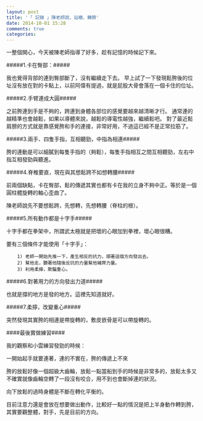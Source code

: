 ```yaml
---
layout: post
title: '「 記錄 」陳老師說，站樁、轉胯'
date: 2014-10-01 15:28
comments: true
categories: 
---
```

一整個開心，今天被陳老師指導了好多，趁有記憶的時候記下來。

#####1.卡在臀部：#####

我也覺得背部的連到臀部斷了，沒有繼續走下去。
早上試了一下發現鬆胯後的位址沒有放在對的卡點上，以前阿偉有提過，就是屁股大骨會落在一個卡住的位址。

#####2.手臂連成大圓#####

之前胯連到手是不夠的，跨連到身體各部位的感覺要越來越清晰才行。
通常連的越精準也會越鬆，如果以導體來說，越鬆的導電性越強，繼續鬆吧。
對了最近鬆肩膀的方式就是靠感覺胯和手的連接，非常好用，不過這已經不是正常拉筋了。

#####3.兩手、四隻手指，互相聽勁，中指為相連#####

胯的連動是可以細膩到每隻手指的（夠鬆），每隻手指相互之間互相聽勁，左右中指互相發勁與聽進。

#####4.脊椎要直，現在與其想鬆跨不如想轉腰#####

前兩個缺點，卡在臀部，鬆的傳遞其實也都有卡在我的立身不夠中正。等於是一個圓柱體旋轉的軸心歪曲了。

陳老師說先不要想鬆跨，先想轉，先想轉腰（脊柱的根）。

#####5.所有動作都是十字手#####

十字手都在拳架中，所謂武太極就是把壞的心眼加到拳裡，壞心眼很糟。

要有三個條件才能使用「十字手」：

```
	1) 老師一開始先推一下，產生相反的抗力，順著這個方向發出去。
	2) 幫他走，聽著他隨後反抗的力量幫他補齊力量。
	3) 利用柔擰，欺騙重心。

```
#####6.對著用力的方向發出力道#####

也就是撐的地方是發的地方。這裡先知道就好。

#####7.柔擰，改變重心#####

突然發現其實胯的相連是帶旋轉的，敷皮嵌骨是可以帶旋轉的。


####最後實做練習####

我的觀察和小雲練習發勁的時候：

一開始起手就要連著，連的不實在，胯的傳遞上不來

胯的放鬆好像一個超級大齒輪，放鬆一點當船到手的時候是非常多的，放鬆太多又不確實就像齒輪空轉了一段沒有咬合，用不到也會斷掉連的狀況。

向下放鬆的過時身體是不斷在轉化平衡的。

目前注意力還是會放在想要做出動作，比較好一點的情況是把上半身動作轉到胯，其實要觀整體，對手，先是目前的方向。


